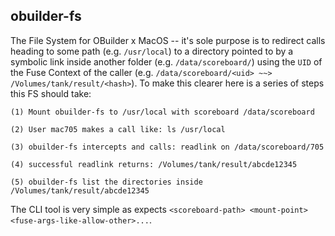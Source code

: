 obuilder-fs
-----------

The File System for OBuilder x MacOS -- it's sole purpose is to redirect calls heading to some path (e.g. `/usr/local`) to a directory pointed to 
by a symbolic link inside another folder (e.g. `/data/scoreboard/`) using the `UID` of the Fuse Context of the caller (e.g. `/data/scoreboard/<uid> ~~> /Volumes/tank/result/<hash>`). To make this clearer here is a series of steps this FS should take: 


```
(1) Mount obuilder-fs to /usr/local with scoreboard /data/scoreboard 

(2) User mac705 makes a call like: ls /usr/local

(3) obuilder-fs intercepts and calls: readlink on /data/scoreboard/705 

(4) successful readlink returns: /Volumes/tank/result/abcde12345

(5) obuilder-fs list the directories inside /Volumes/tank/result/abcde12345
```

The CLI tool is very simple as expects `<scoreboard-path> <mount-point> <fuse-args-like-allow-other>...`. 